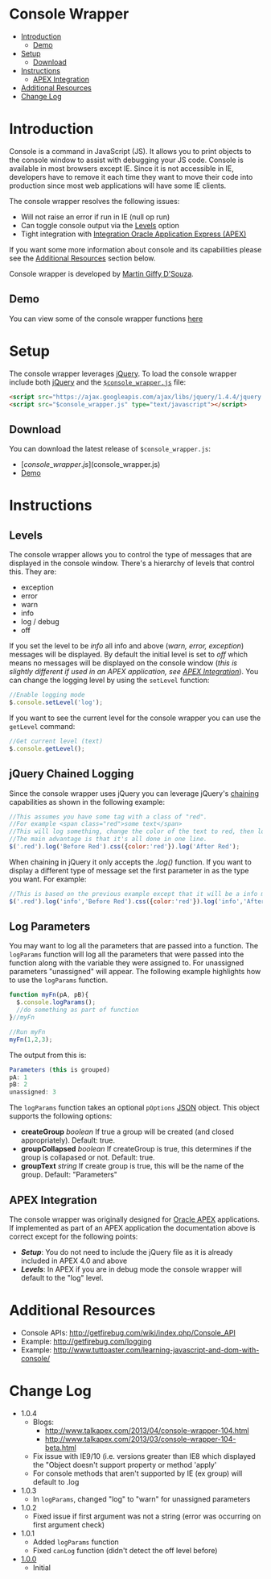 # Console Wrapper #
  * [Introduction](#Introduction)
    * [Demo](#Demo)
  * [Setup](#Setup)
    * [Download](#Download)
  * [Instructions](#Instructions)
    * [APEX Integration](#APEX_Integration)
  * [Additional Resources](#Additional_Resources)
  * [Change Log](#Change_Log)

# Introduction #
Console is a command in JavaScript (JS). It allows you to print objects to the console window to assist with debugging your JS code.  Console is available in most browsers except IE. Since it is not accessible in IE, developers have to remove it each time they want to move their code into production since most web applications will have some IE clients.

The console wrapper resolves the following issues:

- Will not raise an error if run in IE (null op run)
- Can toggle console output via the [Levels](#Levels.md) option
- Tight integration with [Integration Oracle Application Express (APEX)](#APEX.md)

If you want some more information about console and its capabilities please see the
[Additional Resources](#Additional_Resources) section below.

Console wrapper is developed by [Martin Giffy D'Souza](http://www.talkapex.com).

## Demo ##
You can view some of the console wrapper functions [here](http://apex.oracle.com/pls/apex/f?p=16406:1200:0)

# Setup #
The console wrapper leverages [jQuery](http://www.jquery.com). To load the console wrapper include both [jQuery](http://www.jquery.com) and the [`$console_wrapper.js`]($console_wrapper.js) file:

```html
<script src="https://ajax.googleapis.com/ajax/libs/jquery/1.4.4/jquery.min.js" type="text/javascript"></script>
<script src="$console_wrapper.js" type="text/javascript"></script>
```

## Download ##
You can download the latest release of `$console_wrapper.js`:

  * [$console\_wrapper.js]($console_wrapper.js)
  * [Demo](console_wrapper_demo.html)


# Instructions #

## Levels ##
The console wrapper allows you to control the type of messages that are displayed in the console window. There's a hierarchy of levels that control this. They are:

  * exception
  * error
  * warn
  * info
  * log / debug
  * off

If you set the level to be _info_ all info and above (_warn, error, exception_) messages will be displayed. By default the initial level is set to _off_ which means no messages will be displayed on the console window (_this is slightly different if used in an APEX application, see [APEX Integration](#APEX_Integration)_). You can change the logging level by using the `setLevel` function:

```javascript
//Enable logging mode
$.console.setLevel('log');
```

If you want to see the current level for the console wrapper you can use the `getLevel` command:

```javascript
//Get current level (text)
$.console.getLevel();
```

## jQuery Chained Logging ##
Since the console wrapper uses jQuery you can leverage jQuery's [chaining](http://blog.pengoworks.com/index.cfm/2007/10/26/jQuery-Understanding-the-chain) capabilities as shown in the following example:

```javascript
//This assumes you have some tag with a class of "red".
//For example <span class="red">some text</span>
//This will log something, change the color of the text to red, then log something else
//The main advantage is that it's all done in one line.
$('.red').log('Before Red').css({color:'red'}).log('After Red');
```

When chaining in jQuery it only accepts the _.log()_ function. If you want to display a different type of message set the first parameter in as the type you want. For example:

```javascript
//This is based on the previous example except that it will be a info message instead of a log message
$('.red').log('info','Before Red').css({color:'red'}).log('info','After Red');
```

## Log Parameters ##
You may want to log all the parameters that are passed into a function. The `logParams` function will log all the parameters that were passed into the function along with the variable they were assigned to. For unassigned parameters "unassigned" will appear. The following example highlights how to use the `logParams` function.

```javascript
function myFn(pA, pB){
  $.console.logParams();
  //do something as part of function
}//myFn

//Run myFn
myFn(1,2,3);
```

The output from this is:

```javascript
Parameters (this is grouped)
pA: 1
pB: 2
unassigned: 3
```

The `logParams` function takes an optional `pOptions` [JSON](http://www.json.org/) object. This object supports the following options:

  * **createGroup** _boolean_ If true a group will be created (and closed appropriately). Default: true.
  * **groupCollapsed** _boolean_ If createGroup is true, this determines if the group is collapased or not. Default: true.
  * **groupText** _string_ If create group is true, this will be the name of the group. Default: "Parameters"

## APEX Integration ##
The console wrapper was originally designed for [Oracle APEX](http://apex.oracle.com) applications. If implemented as part of an APEX application the documentation above is correct except for the following points:

  * _**Setup**_: You do not need to include the jQuery file as it is already included in APEX 4.0 and above
  * _**Levels**_: In APEX if you are in debug mode the console wrapper will default to the "log" level.


# Additional Resources #
  * Console APIs: http://getfirebug.com/wiki/index.php/Console_API
  * Example: http://getfirebug.com/logging
  * Example: http://www.tuttoaster.com/learning-javascript-and-dom-with-console/


# Change Log #
  * 1.0.4
    * Blogs:
      * http://www.talkapex.com/2013/04/console-wrapper-104.html
      * http://www.talkapex.com/2013/03/console-wrapper-104-beta.html
    * Fix issue with IE9/10 (i.e. versions greater than IE8 which displayed the "Object doesn't support property or method 'apply'
    * For console methods that aren't supported by IE (ex group) will default to .log
  * 1.0.3
    * In `logParams`, changed "log" to "warn" for unassigned parameters
  * 1.0.2
    * Fixed issue if first argument was not a string (error was occurring on first argument check)
  * 1.0.1
    * Added `logParams` function
    * Fixed `canLog` function (didn't detect the off level before)
  * [1.0.0](releases/tag/1.0.0)
    * Initial